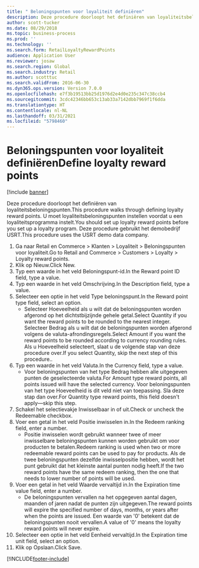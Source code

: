 ```yaml
---
title: " Beloningspunten voor loyaliteit definiëren"
description: Deze procedure doorloopt het definiëren van loyaliteitsbeloningspunten.
author: scott-tucker
ms.date: 08/29/2018
ms.topic: business-process
ms.prod: ''
ms.technology: ''
ms.search.form: RetailLoyaltyRewardPoints
audience: Application User
ms.reviewer: josaw
ms.search.region: Global
ms.search.industry: Retail
ms.author: scotttuc
ms.search.validFrom: 2016-06-30
ms.dyn365.ops.version: Version 7.0.0
ms.openlocfilehash: e7f3b19513bb25d1976d2e4d0e235c347c38ccb4
ms.sourcegitcommit: 3cdc42346bb653c13ab33a7142dbb7969f1f6dda
ms.translationtype: HT
ms.contentlocale: nl-NL
ms.lasthandoff: 03/31/2021
ms.locfileid: "5798460"
---
```

# <a name="define-loyalty-reward-points"></a><span data-ttu-id="e8a91-103"> Beloningspunten voor loyaliteit definiëren</span><span class="sxs-lookup"><span data-stu-id="e8a91-103">Define loyalty reward points</span></span>

[!include [banner](../includes/banner.md)]

<span data-ttu-id="e8a91-104">Deze procedure doorloopt het definiëren van loyaliteitsbeloningspunten.</span><span class="sxs-lookup"><span data-stu-id="e8a91-104">This procedure walks through defining loyalty reward points.</span></span> <span data-ttu-id="e8a91-105">U moet loyaliteitsbeloningspunten instellen voordat u een loyaliteitsprogramma instelt.</span><span class="sxs-lookup"><span data-stu-id="e8a91-105">You should set up loyalty reward points before you set up a loyalty program.</span></span> <span data-ttu-id="e8a91-106">Deze procedure gebruikt het demobedrijf USRT.</span><span class="sxs-lookup"><span data-stu-id="e8a91-106">This procedure uses the USRT demo data company.</span></span>

1. <span data-ttu-id="e8a91-107">Ga naar Retail en Commerce > Klanten > Loyaliteit > Beloningspunten voor loyaliteit.</span><span class="sxs-lookup"><span data-stu-id="e8a91-107">Go to Retail and Commerce > Customers > Loyalty > Loyalty reward points.</span></span>
2. <span data-ttu-id="e8a91-108">Klik op Nieuw.</span><span class="sxs-lookup"><span data-stu-id="e8a91-108">Click New.</span></span>
3. <span data-ttu-id="e8a91-109">Typ een waarde in het veld Beloningspunt-id.</span><span class="sxs-lookup"><span data-stu-id="e8a91-109">In the Reward point ID field, type a value.</span></span>
4. <span data-ttu-id="e8a91-110">Typ een waarde in het veld Omschrijving.</span><span class="sxs-lookup"><span data-stu-id="e8a91-110">In the Description field, type a value.</span></span>
5. <span data-ttu-id="e8a91-111">Selecteer een optie in het veld Type beloningspunt.</span><span class="sxs-lookup"><span data-stu-id="e8a91-111">In the Reward point type field, select an option.</span></span>
    * <span data-ttu-id="e8a91-112">Selecteer Hoeveelheid als u wilt dat de beloningspunten worden afgerond op het dichtstbijzijnde gehele getal.</span><span class="sxs-lookup"><span data-stu-id="e8a91-112">Select Quantity if you want the reward points to be rounded to the nearest integer.</span></span> <span data-ttu-id="e8a91-113">Selecteer Bedrag als u wilt dat de beloningspunten worden afgerond volgens de valuta-afrondingsregels.</span><span class="sxs-lookup"><span data-stu-id="e8a91-113">Select Amount if you want the reward points to be rounded according to currency rounding rules.</span></span> <span data-ttu-id="e8a91-114">Als u Hoeveelheid selecteert, slaat u de volgende stap van deze procedure over.</span><span class="sxs-lookup"><span data-stu-id="e8a91-114">If you select Quantity, skip the next step of this procedure..</span></span>  
6. <span data-ttu-id="e8a91-115">Typ een waarde in het veld Valuta.</span><span class="sxs-lookup"><span data-stu-id="e8a91-115">In the Currency field, type a value.</span></span>
    * <span data-ttu-id="e8a91-116">Voor beloningspunten van het type Bedrag hebben alle uitgegeven punten de geselecteerde valuta.</span><span class="sxs-lookup"><span data-stu-id="e8a91-116">For Amount type reward points, all points issued will have the selected currency.</span></span> <span data-ttu-id="e8a91-117">Voor beloningspunten van het type Hoeveelheid is dit veld niet van toepassing. Sla deze stap dan over.</span><span class="sxs-lookup"><span data-stu-id="e8a91-117">For Quantity type reward points, this field doesn't apply—skip this step.</span></span>  
7. <span data-ttu-id="e8a91-118">Schakel het selectievakje Inwisselbaar in of uit.</span><span class="sxs-lookup"><span data-stu-id="e8a91-118">Check or uncheck the Redeemable checkbox.</span></span>
8. <span data-ttu-id="e8a91-119">Voer een getal in het veld Positie inwisselen in.</span><span class="sxs-lookup"><span data-stu-id="e8a91-119">In the Redeem ranking field, enter a number.</span></span>
    * <span data-ttu-id="e8a91-120">Positie inwisselen wordt gebruikt wanneer twee of meer inwisselbare beloningspunten kunnen worden gebruikt om voor producten te betalen.</span><span class="sxs-lookup"><span data-stu-id="e8a91-120">Redeem ranking is used when two or more redeemable reward points can be used to pay for products.</span></span> <span data-ttu-id="e8a91-121">Als de twee beloningspunten dezelfde inwisselpositie hebben, wordt het punt gebruikt dat het kleinste aantal punten nodig heeft.</span><span class="sxs-lookup"><span data-stu-id="e8a91-121">If the two reward points have the same redeem ranking, then the one that needs to lower number of points will be used.</span></span>  
9. <span data-ttu-id="e8a91-122">Voer een getal in het veld Waarde vervaltijd in.</span><span class="sxs-lookup"><span data-stu-id="e8a91-122">In the Expiration time value field, enter a number.</span></span>
    * <span data-ttu-id="e8a91-123">De beloningspunten vervallen na het opgegeven aantal dagen, maanden of jaren nadat de punten zijn uitgegeven.</span><span class="sxs-lookup"><span data-stu-id="e8a91-123">The reward points will expire the specified number of days, months, or years after when the points are issued.</span></span> <span data-ttu-id="e8a91-124">Een waarde van '0' betekent dat de beloningspunten nooit vervallen.</span><span class="sxs-lookup"><span data-stu-id="e8a91-124">A value of '0' means the loyalty reward points will never expire.</span></span>  
10. <span data-ttu-id="e8a91-125">Selecteer een optie in het veld Eenheid vervaltijd.</span><span class="sxs-lookup"><span data-stu-id="e8a91-125">In the Expiration time unit field, select an option.</span></span>
11. <span data-ttu-id="e8a91-126">Klik op Opslaan.</span><span class="sxs-lookup"><span data-stu-id="e8a91-126">Click Save.</span></span>



[!INCLUDE[footer-include](../../includes/footer-banner.md)]